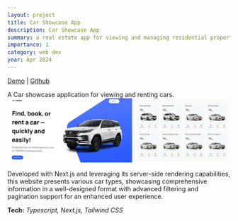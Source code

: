 ```yaml
---
layout: project
title: Car Showcase App
description: Car Showcase App
summary: a real estate app for viewing and managing residential properties.
importance: 1
category: web dev
year: Apr 2024
---
```


<div class="center">
  <a class="tech-link" target="_blank" rel="noopener noreferrer" href="https://car-showcase-delta-nine.vercel.app/">Demo</a> |
  <a class="tech-link" target="_blank" rel="noopener noreferrer" href="https://github.com/LabibZ/car-showcase">Github</a>
</div>

A Car showcase application for viewing and renting cars.
![Main](/assets/img/car.png)

Developed with Next.js and leveraging its server-side rendering capabilities, this website presents various car types, 
showcasing comprehensive information in a well-designed format with advanced filtering and pagination support for an enhanced user experience.

**Tech:** _Typescript, Next.js, Tailwind CSS_
